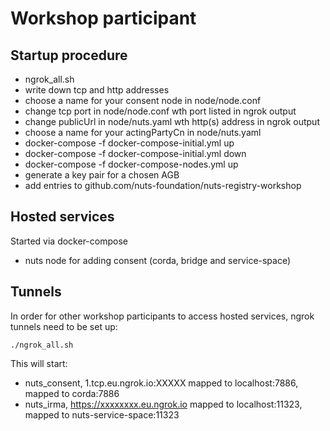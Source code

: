 # Workshop participant

## Startup procedure

- ngrok_all.sh
- write down tcp and http addresses
- choose a name for your consent node in node/node.conf
- change tcp port in node/node.conf wth port listed in ngrok output
- change publicUrl in node/nuts.yaml wth http(s) address in ngrok output
- choose a name for your actingPartyCn in node/nuts.yaml
- docker-compose -f docker-compose-initial.yml up
- docker-compose -f docker-compose-initial.yml down
- docker-compose -f docker-compose-nodes.yml up
- generate a key pair for a chosen AGB
- add entries to github.com/nuts-foundation/nuts-registry-workshop

## Hosted services

Started via docker-compose

- nuts node for adding consent (corda, bridge and service-space)

## Tunnels

In order for other workshop participants to access hosted services, ngrok tunnels need to be set up:

```
./ngrok_all.sh
```

This will start:

- nuts_consent, 1.tcp.eu.ngrok.io:XXXXX mapped to localhost:7886, mapped to corda:7886
- nuts_irma, https://xxxxxxxx.eu.ngrok.io mapped to localhost:11323, mapped to nuts-service-space:11323
